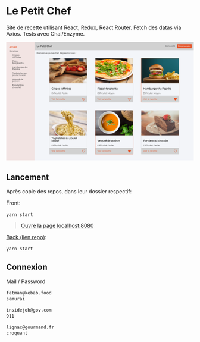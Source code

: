 # Le Petit Chef

Site de recette utilisant React, Redux, React Router. Fetch des datas via Axios.
Tests avec Chai/Enzyme.

![](screenshot.png)


## Lancement
Après copie des repos, dans leur dossier respectif:

Front:
```
yarn start
```
> [Ouvre la page localhost:8080](http://localhost:8080/)

[Back (lien repo)](https://github.com/quentinbrohan/le-petit-chef-back):
```
yarn start
```

## Connexion

Mail / Password
```
fatman@kebab.food
samurai
```

```
insidejob@gov.com
911
```

```
lignac@gourmand.fr
croquant
```
